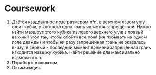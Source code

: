 # Coursework
1. Даётся квадрантное поле размером n*n, в верхнем левом углу стоит кубик, у которого одна грань является запрещённой. 
Нужно найти маршрут этого кубика из левого верхнего угла в правый верхний угол так, чтобы обойти все поля (не побывать на одном поле дважды) 
и чтобы ни разу запрещённая грань не оказалась внизу. в первый и последний момент времени запрещённая грань находится наверху кубика. 
Найти решение для максимально возможного n.
2. Перебор с возвратом
3. Оптимизация.
